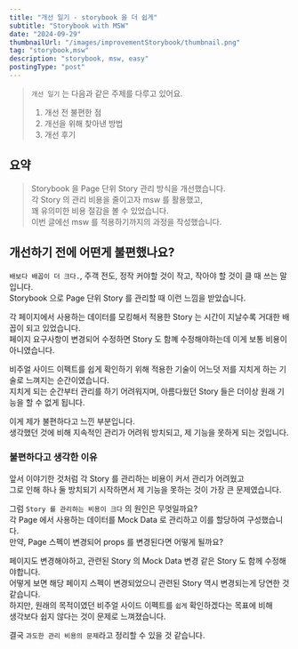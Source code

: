 ```yaml
---
title: "개선 일기 - storybook 을 더 쉽게"
subtitle: "Storybook with MSW"
date: "2024-09-29"
thumbnailUrl: "/images/improvementStorybook/thumbnail.png"
tag: "storybook,msw"
description: "storybook, msw, easy"
postingType: "post"
---
```


> `개선 일기` 는 다음과 같은 주제를 다루고 있어요.
>
> 1. 개선 전 불편한 점
> 2. 개선을 위해 찾아낸 방법
> 3. 개선 후기

## 요약

> Storybook 을 Page 단위 Story 관리 방식을 개선했습니다.<br />
> 각 Story 의 관리 비용을 줄이고자 msw 를 활용했고,<br />
> 꽤 유의미한 비용 절감을 볼 수 있었습니다.<br />
> 이번 글에선 msw 를 적용하기까지의 과정을 작성했습니다.

## 개선하기 전에 어떤게 불편했나요?

`배보다 배꼽이 더 크다.`, 주객 전도, 정작 커야할 것이 작고, 작아야 할 것이 클 때 쓰는 말입니다.<br />
Storybook 으로 Page 단위 Story 를 관리할 때 이런 느낌을 받았습니다.

각 페이지에서 사용하는 데이터를 모킹해서 적용한 Story 는 시간이 지날수록 거대한 배꼽이 되고 있었습니다.<br />
페이지 요구사항이 변경되어 수정하면 Story 도 함꼐 수정해야하는데 이게 보통 비용이 아니였습니다.

비주얼 사이드 이펙트를 쉽게 확인하기 위해 적용한 기술이 어느덧 저를 지치게 하는 기술로 느껴지는 순간이였습니다.<br />
지치게 되는 순간부터 관리를 하기 어려워지며, 아름다웠던 Story 들은 더이상 원래 기능을 할 수 없게 됩니다.

이게 제가 불편하다고 느낀 부분입니다.<br />
생각했던 것에 비해 지속적인 관리가 어려워 방치되고, 제 기능을 못하게 되는 것입니다.

### 불편하다고 생각한 이유

앞서 이야기한 것처럼 각 Story 를 관리하는 비용이 커서 관리가 어려웠고<br />
그로 인해 하나 둘 방치되기 시작하면서 제 기능을 못하는 것이 가장 큰 문제였습니다.

그럼 `Story 를 관리하는 비용이 크다` 의 원인은 무엇일까요?<br />
각 Page 에서 사용하는 데이터를 Mock Data 로 관리하고 이를 할당하여 구성했습니다.<br />
만약, Page 스펙이 변경되어 props 를 변경된다면 어떻게 될까요?

페이지도 변경해야하고, 관련된 Story 의 Mock Data 변경 같은 Story 도 함께 수정해야합니다.<br />
어떻게 보면 해당 페이지 스펙이 변경되었으니 관련된 Story 역시 변경되는게 당연한 것 같습니다.<br />
하지만, 원래의 목적이였던 비주얼 사이드 이펙트를 `쉽게` 확인하겠다는 목표에 비해<br />
생각보다 쉽지 않다는 것이 문제로 느껴졌습니다.

결국 `과도한 관리 비용의 문제`라고 정리할 수 있을 것 같습니다.
